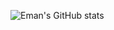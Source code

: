 


![Eman's GitHub stats](https://github-readme-stats.vercel.app/api?username=easia1&count_private=true&show_icons=true&title_color=7fcdd6&text_color=ffffff&icon_color=7fcdd6&hide_border=true&bg_color=003249&hide_rank=true)




<!--
### Hi there 👋


**easia1/easia1** is a ✨ _special_ ✨ repository because its `README.md` (this file) appears on your GitHub profile.

Here are some ideas to get you started:

- 🔭 I’m currently working on ...
- 🌱 I’m currently learning ...
- 👯 I’m looking to collaborate on ...
- 🤔 I’m looking for help with ...
- 💬 Ask me about ...
- 📫 How to reach me: ...
- 😄 Pronouns: ...
- ⚡ Fun fact: ...
-->
